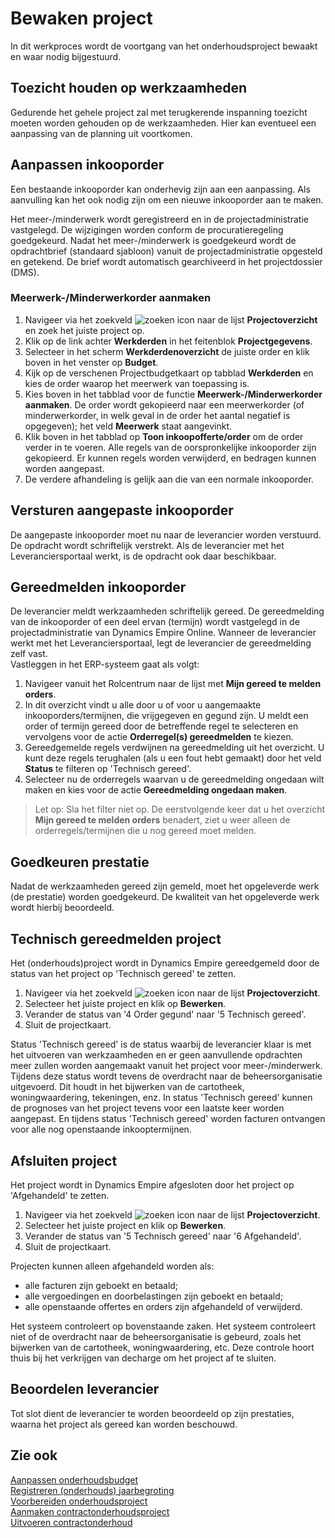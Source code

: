 # Bewaken project

In dit werkproces wordt de voortgang van het onderhoudsproject bewaakt en waar nodig bijgestuurd.

## Toezicht houden op werkzaamheden

Gedurende het gehele project zal met terugkerende inspanning toezicht moeten worden gehouden op de werkzaamheden. Hier kan eventueel een aanpassing van de planning uit voortkomen.

## Aanpassen inkooporder

Een bestaande inkooporder kan onderhevig zijn aan een aanpassing. Als aanvulling kan het ook nodig zijn om een nieuwe inkooporder aan te maken.
 
Het meer-/minderwerk wordt geregistreerd en in de projectadministratie vastgelegd. De wijzigingen worden conform de procuratieregeling goedgekeurd. Nadat het meer-/minderwerk is goedgekeurd wordt de opdrachtbrief (standaard sjabloon) vanuit de projectadministratie opgesteld en getekend. De brief wordt automatisch gearchiveerd in het projectdossier (DMS).

### Meerwerk-/Minderwerkorder aanmaken

1. Navigeer via het zoekveld ![zoeken icon](/assets/images/zoeken.png "zoeken icon") naar de lijst **Projectoverzicht** en zoek het juiste project op. 
2. Klik op de link achter **Werkderden** in het feitenblok **Projectgegevens**.
3. Selecteer in het scherm **Werkderdenoverzicht** de juiste order en klik boven in het venster op **Budget**.
3. Kijk op de verschenen Projectbudgetkaart op tabblad **Werkderden** en kies de order waarop het meerwerk van toepassing is. 
4. Kies boven in het tabblad voor de functie **Meerwerk-/Minderwerkorder aanmaken**. De order wordt gekopieerd naar een meerwerkorder (of minderwerkorder, in welk geval in de order het aantal negatief is opgegeven); het veld **Meerwerk** staat aangevinkt. 
5. Klik boven in het tabblad op **Toon inkoopofferte/order** om de order verder in te voeren. Alle regels van de oorspronkelijke inkooporder zijn gekopieerd. Er kunnen regels worden verwijderd, en bedragen kunnen worden aangepast. 
6. De verdere afhandeling is gelijk aan die van een normale inkooporder.

## Versturen aangepaste inkooporder

De aangepaste inkooporder moet nu naar de leverancier worden verstuurd. De opdracht wordt schriftelijk verstrekt. Als de leverancier met het Leveranciersportaal werkt, is de opdracht ook daar beschikbaar.

## Gereedmelden inkooporder

De leverancier meldt werkzaamheden schriftelijk gereed. De gereedmelding van de inkooporder of een deel ervan (termijn) wordt vastgelegd in de projectadministratie van Dynamics Empire Online. Wanneer de leverancier werkt met het Leveranciersportaal, legt de leverancier de gereedmelding zelf vast.  
Vastleggen in het ERP-systeem gaat als volgt:

1. Navigeer vanuit het Rolcentrum naar de lijst met **Mijn gereed te melden orders**.
2. In dit overzicht vindt u alle door u of voor u aangemaakte inkooporders/termijnen, die vrijgegeven en gegund zijn. U meldt een order of termijn gereed door de betreffende regel te selecteren en vervolgens voor de actie **Orderregel(s) gereedmelden** te kiezen.
3. Gereedgemelde regels verdwijnen na gereedmelding uit het overzicht. U kunt deze regels terughalen (als u een fout hebt gemaakt) door het veld **Status** te filteren op 'Technisch gereed'.
4. Selecteer nu de orderregels waarvan u de gereedmelding ongedaan wilt maken en kies voor de actie **Gereedmelding ongedaan maken**.
>Let op: Sla het filter niet op. De eerstvolgende keer dat u het overzicht **Mijn gereed te melden orders** benadert, ziet u weer alleen de orderregels/termijnen die u nog gereed moet melden.

## Goedkeuren prestatie

Nadat de werkzaamheden gereed zijn gemeld, moet het opgeleverde werk (de prestatie) worden goedgekeurd. De kwaliteit van het opgeleverde werk wordt hierbij beoordeeld.

## Technisch gereedmelden project

Het (onderhouds)project wordt in Dynamics Empire gereedgemeld door de status van het project op 'Technisch gereed' te zetten.

1. Navigeer via het zoekveld ![zoeken icon](/assets/images/zoeken.png "zoeken icon") naar de lijst **Projectoverzicht**.
2. Selecteer het juiste project en klik op **Bewerken**.
3. Verander de status van '4 Order gegund' naar '5 Technisch gereed'.
4. Sluit de projectkaart.

Status 'Technisch gereed' is de status waarbij de leverancier klaar is met het uitvoeren van werkzaamheden en er geen aanvullende opdrachten meer zullen worden aangemaakt vanuit het project voor meer-/minderwerk. Tijdens deze status wordt tevens de overdracht naar de beheersorganisatie uitgevoerd. Dit houdt in het bijwerken van de cartotheek, woningwaardering, tekeningen, enz. In status 'Technisch gereed' kunnen de prognoses van het project tevens voor een laatste keer worden aangepast. En tijdens status 'Technisch gereed' worden facturen ontvangen voor alle nog openstaande inkooptermijnen.

## Afsluiten project

Het project wordt in Dynamics Empire afgesloten door het project op 'Afgehandeld' te zetten.

1. Navigeer via het zoekveld ![zoeken icon](/assets/images/zoeken.png "zoeken icon") naar de lijst **Projectoverzicht**.
2. Selecteer het juiste project en klik op **Bewerken**.
3. Verander de status van '5 Technisch gereed' naar '6 Afgehandeld'.
4. Sluit de projectkaart.

Projecten kunnen alleen afgehandeld worden als:  
   * alle facturen zijn geboekt en betaald;
   * alle vergoedingen en doorbelastingen zijn geboekt en betaald;
   * alle openstaande offertes en orders zijn afgehandeld of verwijderd.

Het systeem controleert op bovenstaande zaken. Het systeem controleert niet of de overdracht naar de beheersorganisatie is gebeurd, zoals het bijwerken van de cartotheek, woningwaardering, etc. Deze controle hoort thuis bij het verkrijgen van decharge om het project af te sluiten.

## Beoordelen leverancier

Tot slot dient de leverancier te worden beoordeeld op zijn prestaties, waarna het project als gereed kan worden beschouwd.

## Zie ook

[Aanpassen onderhoudsbudget](../aanpassen-onderhoudsbudget/)  
[Registreren (onderhouds) jaarbegroting](../registreren-(onderhouds)-jaarbegroting/)  
[Voorbereiden onderhoudsproject](../voorbereiden-onderhoudsproject/)  
[Aanmaken contractonderhoudsproject](../aanmaken-contractonderhoudsproject/)  
[Uitvoeren contractonderhoud](../uitvoeren-contractonderhoud/)  
